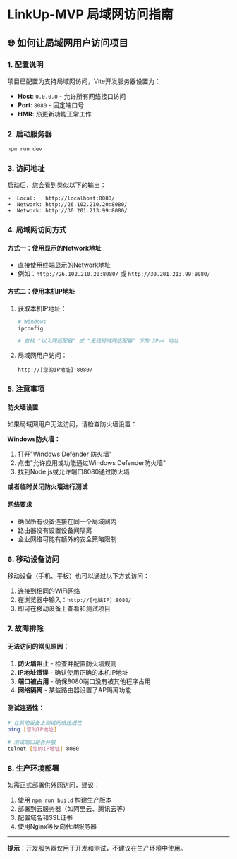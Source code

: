 # LinkUp-MVP 局域网访问指南

## 🌐 如何让局域网用户访问项目

### 1. 配置说明
项目已配置为支持局域网访问，Vite开发服务器设置为：
- **Host**: `0.0.0.0` - 允许所有网络接口访问
- **Port**: `8080` - 固定端口号
- **HMR**: 热更新功能正常工作

### 2. 启动服务器
```bash
npm run dev
```

### 3. 访问地址
启动后，您会看到类似以下的输出：
```
➜  Local:   http://localhost:8080/
➜  Network: http://26.102.210.20:8080/
➜  Network: http://30.201.213.99:8080/
```

### 4. 局域网访问方式

#### 方式一：使用显示的Network地址
- 直接使用终端显示的Network地址
- 例如：`http://26.102.210.20:8080/` 或 `http://30.201.213.99:8080/`

#### 方式二：使用本机IP地址
1. 获取本机IP地址：
   ```bash
   # Windows
   ipconfig
   
   # 查找 "以太网适配器" 或 "无线局域网适配器" 下的 IPv4 地址
   ```

2. 局域网用户访问：
   ```
   http://[您的IP地址]:8080/
   ```

### 5. 注意事项

#### 防火墙设置
如果局域网用户无法访问，请检查防火墙设置：

**Windows防火墙：**
1. 打开"Windows Defender 防火墙"
2. 点击"允许应用或功能通过Windows Defender防火墙"
3. 找到Node.js或允许端口8080通过防火墙

**或者临时关闭防火墙进行测试**

#### 网络要求
- 确保所有设备连接在同一个局域网内
- 路由器没有设置设备间隔离
- 企业网络可能有额外的安全策略限制

### 6. 移动设备访问
移动设备（手机、平板）也可以通过以下方式访问：
1. 连接到相同的WiFi网络
2. 在浏览器中输入：`http://[电脑IP]:8080/`
3. 即可在移动设备上查看和测试项目

### 7. 故障排除

#### 无法访问的常见原因：
1. **防火墙阻止** - 检查并配置防火墙规则
2. **IP地址错误** - 确认使用正确的本机IP地址
3. **端口被占用** - 确保8080端口没有被其他程序占用
4. **网络隔离** - 某些路由器设置了AP隔离功能

#### 测试连通性：
```bash
# 在其他设备上测试网络连通性
ping [您的IP地址]

# 测试端口是否开放
telnet [您的IP地址] 8080
```

### 8. 生产环境部署
如需正式部署供外网访问，建议：
1. 使用 `npm run build` 构建生产版本
2. 部署到云服务器（如阿里云、腾讯云等）
3. 配置域名和SSL证书
4. 使用Nginx等反向代理服务器

---

**提示**：开发服务器仅用于开发和测试，不建议在生产环境中使用。